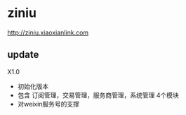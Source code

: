 # ziniu
http://ziniu.xiaoxianlink.com

## update
X1.0
* 初始化版本
* 包含 订阅管理，交易管理，服务商管理，系统管理 4个模块
* 对weixin服务号的支撑
